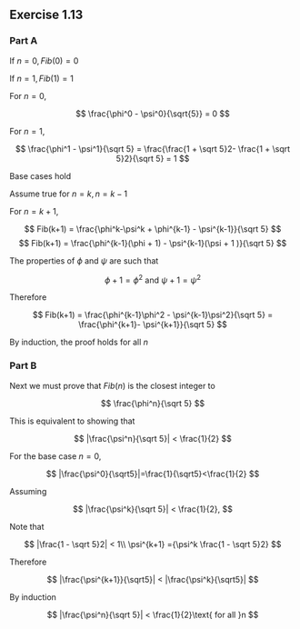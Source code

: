 ## Exercise 1.13

### Part A

If $n = 0, Fib(0) = 0$

If $n = 1, Fib(1) = 1$

For $n = 0,$ 

$$
\frac{\phi^0 - \psi^0}{\sqrt{5}} = 0
$$

For $n = 1,$

$$
\frac{\phi^1 - \psi^1}{\sqrt 5} = \frac{\frac{1 + \sqrt 5}2- \frac{1 + \sqrt 5}2}{\sqrt 5} = 1
$$

Base cases hold

Assume true for $n = k, n = k - 1$

For $n = k+1$,

$$
Fib(k+1) = \frac{\phi^k-\psi^k + \phi^{k-1} - \psi^{k-1}}{\sqrt 5} 
$$
$$
Fib(k+1) = \frac{\phi^{k-1}(\phi + 1) - \psi^{k-1}(\psi + 1 )}{\sqrt 5} 
$$

The properties of $\phi$ and $\psi$ are such that

$$
\phi+1 = \phi^2\text{ and }\psi+1 = \psi^2
$$

Therefore

$$
Fib(k+1) = \frac{\phi^{k-1}\phi^2 - \psi^{k-1}\psi^2}{\sqrt 5} = \frac{\phi^{k+1}- \psi^{k+1}}{\sqrt 5} 
$$

By induction, the proof holds for all $n$

### Part B

Next we must prove that $Fib(n)$ is the closest integer to 

$$
\frac{\phi^n}{\sqrt 5}
$$

This is equivalent to showing that 

$$
|\frac{\psi^n}{\sqrt 5}| < \frac{1}{2}
$$

For the base case $n=0,$

$$
|\frac{\psi^0}{\sqrt5}|=\frac{1}{\sqrt5}<\frac{1}{2}
$$

Assuming 

$$
|\frac{\psi^k}{\sqrt 5}| < \frac{1}{2},
$$

Note that 

$$
|\frac{1 - \sqrt 5}2| < 1\\
\psi^{k+1} ={\psi^k \frac{1 - \sqrt 5}2} 
$$

Therefore

$$
|\frac{\psi^{k+1}}{\sqrt5}| < |\frac{\psi^k}{\sqrt5}|
$$

By induction

$$
|\frac{\psi^n}{\sqrt 5}| < \frac{1}{2}\text{ for all }n
$$

